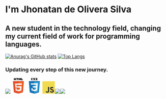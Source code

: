 <h1>I'm Jhonatan de Olivera Silva </h1>
<h2>A new student in the technology field, changing my current field of work for programming languages.</h2>
      
[![Anurag's GitHub stats](https://github-readme-stats.vercel.app/api?username=Jhowpix)](https://github.com/anuraghazra/github-readme-stats)
[![Top Langs](https://github-readme-stats.vercel.app/api/top-langs/?username=Jhowpix&layout=compact)](https://github.com/anuraghazra/github-readme-stats)
 
 <h3>Updating every step of this new journey.</h3>
 
<img src="https://camo.githubusercontent.com/5fa137d222dde7b69acd22c6572a065ce3656e6ffa1f5e88c1b5c7a935af3cc6/68747470733a2f2f63646e2e6a7364656c6976722e6e65742f67682f64657669636f6e732f64657669636f6e2f69636f6e732f7673636f64652f7673636f64652d6f726967696e616c2e737667" style="width: 40px;"><img src="https://raw.githubusercontent.com/devicons/devicon/master/icons/html5/html5-original-wordmark.svg " style="width: 50px;"><img src="https://raw.githubusercontent.com/devicons/devicon/master/icons/css3/css3-original-wordmark.svg " style="width: 50px;"><img src="https://raw.githubusercontent.com/devicons/devicon/master/icons/javascript/javascript-original.svg" style="width: 40px;"><img src="https://camo.githubusercontent.com/cdd289ae72f33665800bc6a63936d5afa0454214d520945780894151112a055f/68747470733a2f2f63646e2e6a7364656c6976722e6e65742f67682f64657669636f6e732f64657669636f6e2f69636f6e732f6669676d612f6669676d612d6f726967696e616c2e737667" style="width: 40px;"><img src="https://camo.githubusercontent.com/dc9e7e657b4cd5ba7d819d1a9ce61434bd0ddbb94287d7476b186bd783b62279/68747470733a2f2f63646e2e6a7364656c6976722e6e65742f67682f64657669636f6e732f64657669636f6e2f69636f6e732f6769742f6769742d6f726967696e616c2e737667" style="width: 40px;">
 
